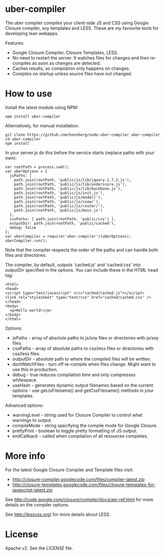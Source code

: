 uber-compiler
======================

The uber compiler compiles your client-side JS and CSS using Google Closure compiler, soy templates and LESS.
These are my favourite tools for developing lean webapps.

Features:

  * Google Closure Compiler, Closure Templates, LESS.
  * No need to restart the server. It watches files for changes and then re-compiles as soon as changes are detected.
  * Caches results, so compilation only happens on changes.
  * Compiles on startup unless source files have not changed.

How to use
======================

Install the latest module using NPM:

    npm install uber-compiler


Alternatively, for manual installation:

    git clone https://github.com/kennberg/node-uber-compiler uber-compiler
    cd uber-compiler
    npm install

In your server.js do this before the service starts (replace paths with your own):

    var rootPath = process.cwd();
    var uberOptions = {
      jsPaths: [
        path.join(rootPath, 'public/js/lib/jquery-1.7.2.js'),
        path.join(rootPath, 'public/js/lib/underscore.js'),
        path.join(rootPath, 'public/js/lib/backbone.js'),
        path.join(rootPath, 'public/js/init.js'),
        path.join(rootPath, 'public/js/model/'),
        path.join(rootPath, 'public/js/view/'),
        path.join(rootPath, 'public/js/router/'),
        path.join(rootPath, 'public/js/main.js')
      ],
      cssPaths: [ path.join(rootPath, 'public/css') ],
      outputDir: path.join(rootPath, 'public/cached'),
      debug: false
    };
    var uberCompiler = require('uber-compiler')(uberOptions);
    uberCompiler.run();

Note that the compiler respects the order of the paths and can handle both files and directories.

The compiler, by default, outputs 'cached.js' and 'cached.css' into outputDir specified in the options. You can include these in the HTML head tag:

    <html>
    <head>
    <script type="text/javascript" src="cached/cached.js"></script>
    <link rel="stylesheet" type="text/css" href="cached/cached.css" />
    </head>
    <body>
      <p>Hello world!</p>
    </body>
    </html>

Options:

  * jsPaths - array of absolute paths to js/soy files or directories with js/soy files.
  * cssPaths - array of absolute paths to css/less files or directories with css/less files.
  * outputDir - absolute path to where the compiled files will be written.
  * dontWatchFiles - turn off re-compile when files change. Might want to use this in production.
  * debug - true reduces compilation time and only compresses whitespace.
  * useHash - generates dynamic output filenames based on the current options - use getJsFilename() and getCssFilename() methods in your templates.

Advanced options:

  * warningLevel - string used for Closure Compiler to control what warnings to output.
  * compileMode - string specifying the compile mode for Google Closure.
  * prettyPrint - boolean to toggle pretty formatting of JS output.
  * endCallback - called when compilation of all resources completes.

More info
======================

For the latest Google Closure Compiler and Template files visit:

  * http://closure-compiler.googlecode.com/files/compiler-latest.zip
  * http://closure-templates.googlecode.com/files/closure-templates-for-javascript-latest.zip

See http://code.google.com/closure/compiler/docs/api-ref.html for more
details on the compiler options.

See http://lesscss.org/ for more details about LESS.

License
======================
Apache v2. See the LICENSE file.
